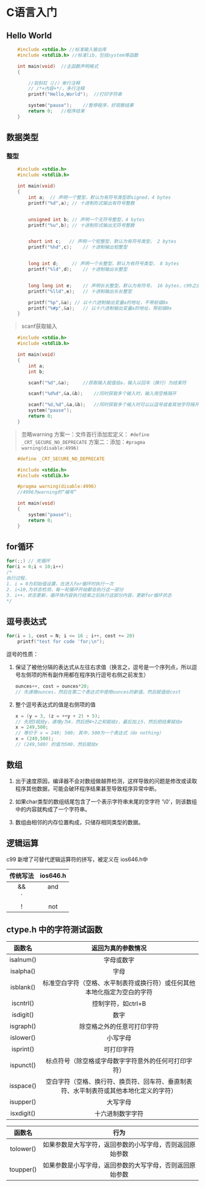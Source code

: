 ﻿# C语言入门

## Hello World

```c++
    #include <stdio.h> //标准输入输出库
    #include <stdlib.h> //标准lib，包括system等函数

    int main(void)  //主函数声明格式
    {

        //双斜杠（//）单行注释
        // /*+内容+*/，多行注释
        printf("Hello,World");  //打印字符串

        system("pause");    //暂停程序，好观察结果
        return 0;   //程序结束
    }
```

## 数据类型

### 整型

```c++
    #include <stdio.h>
    #include <stdlib.h>

    int main(void)
    {
        int a;  // 声明一个整型，默认为有符号类型即signed，4 bytes
        printf("%d",a); // 十进制形式输出有符号整数


        unsigned int b; // 声明一个无符号整型，4 bytes
        printf("%u",b); // 十进制形式输出无符号整数


        short int c;   // 声明一个短整型，默认为有符号类型， 2 bytes
        printf("%hd",c);    // 十进制输出短整型


        long int d;     // 声明一个长整型，默认为有符号类型， 8 bytes
        printf("%ld",d);    // 十进制输出长整型


        long long int e;    // 声明长长整型，默认为有符号， 16 bytes，c99之后的拓展
        printf("%lld",e);   // 十进制输出长长整型

        printf("%p",&a); // 以十六进制输出变量a的地址，不带前缀0x
        printf("%#p",&a);   // 以十六进制输出变量a的地址，带前缀0x
    }
```

>scanf获取输入

```c++
    #include <stdio.h>
    #include <stdlib.h>

    int main(void)
    {
        int a;
        int b;

        scanf("%d",&a);     //获取输入赋值给a，输入以回车（换行）为结束符

        scanf("%d%d",&a,&b);    //同时获取多个输入时，输入用空格隔开

        scanf("%d,%d",&a,&b);   //同时获取多个输入时可以以逗号或者其他字符隔开，即转义字符中间用什么隔开，输入的时候就用什么隔开
        system("pause");
        return 0;
    }
```

> 忽略warning
> 方案一：文件首行添加宏定义： `#define _CRT_SECURE_NO_DEPRECATE`
> 方案二：添加：`#pragma warning(disable:4996)`

```c++
    #define _CRT_SECURE_NO_DEPRECATE

    #include <stdio.h>
    #include <stdlib.h>

    #pragma warning(disable:4996)
    //4996为warning的“编号”

    int main(void)
    {
        system("pause");
        return 0;
    }
```

## for循环

```c++
for(;;) // 死循环
for(i = 0;i < 10;i++)
/*
执行过程，
1. i = 0为初始值设置，在进入for循环时执行一次
2. i<10,为状态检测，每一轮循环开始都会执行这一部分
3. i++，状态更新，循环体内容执行结束之后执行这部分内容，更新for循环状态
*/
```

## 逗号表达式

```c++
for(i = 1, cost = N; i <= 16 ; i++, cost += 20)
    printf("test for code 'for;\n");
```

逗号的性质：

1. 保证了被他分隔的表达式从左往右求值（换言之，逗号是一个序列点，所以逗号左侧项的所有副作用都在程序执行逗号右侧之前发生）

    ```c++
    ounces++, cost = ounces*20;
    // 先递增ounces，然后在第二个表达式中使用ounces的新值，然后赋值给cost
    ```

2. 整个逗号表达式的值是右侧项的值

    ```c++
    x = (y = 3, (z = ++y + 2) + 5);
    // 先把3赋给y，递增y为4，然后把4+2之和赋给z，最后加上5，然后把结果赋给x
    x = 249,500;
    // 等价于 x = 249; 500; 其中，500为一个表达式（do nothing）
    x = (249,500);
    // (249,500) 的值为500，然后赋给x
    ```

## 数组

1. 出于速度原因，编译器不会对数组做越界检测，这样导致的问题是修改或读取程序其他数据，可能会破环程序结果甚至导致程序异常中断。

2. 如果char类型的数组结尾包含了一个表示字符串末尾的空字符 '\0'，则该数组中的内容就构成了一个字符串。

3. 数组由相邻的内存位置构成，只储存相同类型的数据。

## 逻辑运算

c99 新增了可替代逻辑运算符的拼写，被定义在 ios646.h中

传统写法|ios646.h
:--:|:--:
&&|and
`||`|or
!|not

## ctype.h 中的字符测试函数

函数名|返回为真的参数情况
:--:|:--:
isalnum()|字母或数字
isalpha()|字母
isblank()|标准空白字符（空格、水平制表符或换行符）或任何其他本地化指定为空白的字符
iscntrl()|控制字符，如ctrl+B
isdigit()|数字
isgraph()|除空格之外的任意可打印字符
islower()|小写字母
isprint()|可打印字符
ispunct()|标点符号（除空格或字母数字字符意外的任何可打印字符）
isspace()|空白字符（空格、换行符、换页符、回车符、垂直制表符、水平制表符或其他本地化定义的字符）
isupper()|大写字母
isxdigit()|十六进制数字字符

函数名|行为
:--:|:--:
tolower()|如果参数是大写字符，返回参数的小写字母，否则返回原始参数
toupper()|如果参数是小写字母，返回参数的大写字母，否则返回原始参数
